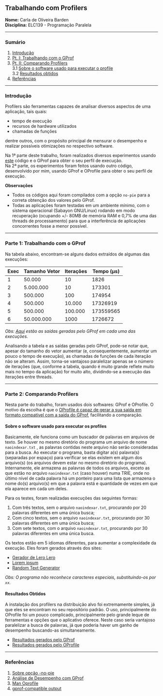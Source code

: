 ## Trabalhando com Profilers  
**Nome:** Carla de Oliveira Barden  
**Disciplina:** ELC139 - Programação Paralela  

---
### Sumário  
1. [Introdução](#intro)
2. [Pt. I: Trabalhando com o GProf](#pt-i)  
3. [Pt. II: Comparando Profilers](#pt-ii)  
3.1 [Sobre o software usado para executar o profile](#pt-ii-1)  
3.2 [Resultados obtidos](#pt-ii-2)
4. [Referências](#ref)
---
<a name=“intro”> </a>
### Introdução 
   Profilers são ferramentas capazes de analisar diversos aspectos de uma aplicação, tais quais:  
   * tempo de execução  
   * recursos de hardware utilizados  
   * chamadas de funções  
   
dentre outros, com o propósito principal de mensurar o desempenho e realizar possíveis otimizações no respectivo software.  

Na 1ª parte deste trabalho, foram realizados diversos experimentos usando [este](https://github.com/AndreaInfUFSM/elc139-2018a/blob/master/trabalhos/t2/dotprod_seq/dotprod_seq.c) código e o GProf para obter o seu perfil de execução.  
Na 2ª parte, os experimentos foram feitos usando outro código, desenvolvido por mim, usando GProf e OProfile para obter o seu perfil de execução.

**Observações**  
* Todos os códigos aqui foram compilados com a opção `no-pie` para a correta obtenção dos valores pelo GProf.  
* Todas as aplicações foram testadas em um ambiente mínimo, com o sistema operacional (Sabayon GNU/Linux) rodando em modo recuperação (ocupando +/- 80MB de memória RAM e 0,7% de uma das threads de processamento) para que a interferência  de aplicações concorrentes fosse a menor possível.  
---
<a name=“pt-i”> </a>
###  Parte 1: Trabalhando com o GProf    
Na tabela abaixo, encontram-se alguns dados extraídos de algumas das execuções:    

| Exec |Tamanho Vetor | Iterações | Tempo (µs) |  
|--|--|--| --|  
|1| 50.000 | 10 | 1826 |  
|2|5.000.000| 10 | 173301|  
|3|500.000| 100 | 174954 |  
|4|500.000|10.000| 17326919|  
|5|500.000|100.000| 173559565|  
|6|50.000.000|1000| 1726672|  

*Obs: [Aqui](https://github.com/carlabarden/elc139-2018a/tree/master/trabalhos/t2/pt_i) estão as saídas geradas pelo GProf em cada uma das execuções.*   

Analisando a tabela e as saídas geradas pelo GProf, pode-se notar que, apesar do tamanho do vetor aumentar (e, consequentemente, aumentar um pouco o tempo de execução), as chamadas de funções de cada iteração não se alteram. Assim, torna-se vantajoso paralelizar apenas se o número de iterações (que, conforme a tabela, quando é muito grande reflete muito mais no tempo da aplicação) for muito alto, dividindo-se a execução das iterações entre threads.  


---
<a name=“pt-ii”> </a>
### Parte 2: Comparando Profilers
Nesta parte do trabalho, foram usados dois softwares: GProf e OProfile. O motivo da escolha é que o [OProfile é capaz de gerar a sua saída em formato compatível com a saída do GProf](http://oprofile.sourceforge.net/doc/opgprof.html), facilitando a comparação.  

<a name=“pt-ii-1”> </a>
#### Sobre o software usado para executar os profiles 
Basicamente, ele funciona como um buscador de palavras em arquivos de texto. Se houver no mesmo diretório do programa um arquivo de nome `naoindexar.txt` , as palavras contidas neste arquivo não serão consideradas para a busca. Ao executar o programa, basta digitar a(s) palavra(s) (separadas por espaço) para verificar se elas existem em algum dos arquivo(s) (os arquivos devem estar no mesmo diretório do programa). Internamente, ele armazena as palavras de todos os arquivos, exceto as que estão no arquivo `naoindexar.txt` (caso houver)  numa TRIE, onde no último nível de cada palavra há um ponteiro para uma lista que armazena o nome do(s) arquivo(s) em que a palavra está e quantidade de vezes em que ela aparece em cada um deles.  

Para os testes, foram realizadas execuções das seguintes formas:  
1. Com três textos, sem o arquivo  `naoindexar.txt`, procurando por 20 palavras diferentes em uma única busca;  
2. Com cinco textos, sem o arquivo  `naoindexar.txt`, procurando por 30 palavras diferentes em uma única busca;  
3. Com sete textos, com o arquivo  `naoindexar.txt`, procurando por 30 palavras diferentes em uma única busca.  

Os textos estão em 5 idiomas diferentes, para aumentar a complexidade da execução. Eles foram gerados através dos sites:  
* [Gerador de Lero Lero](http://www.cafw.ufsm.br/~bruno/disciplinas/desenvolvimento_web/material/lerolero.html)  
* [Lorem ipsum](https://br.lipsum.com/)  
* [Random Text Generator](http://www.randomtextgenerator.com/)  

*Obs: O programa não reconhece caracteres especiais, substituindo-os por `xx`.*  
<a name=“pt-ii-2”> </a>
#### Resultados Obtidos  

A instalação dos profilers na distribuição alvo foi extremamente simples, já que eles se encontram no seu repositório padrão. O uso, principalmente do OProfile foi um pouco complicado, principalmente pelo grande leque de ferramentas e opções que o aplicativo oferece.
Neste caso seria vantajoso paralelizar a busca de palavras, já que poderia haver um ganho de desempenho buscando-as simultaneamente.  
* [Resultados gerados pelo GProf](https://github.com/carlabarden/elc139-2018a/tree/master/trabalhos/t2/pt_ii/gprof_results)  
* [Resultados gerados pelo OProfile](https://github.com/carlabarden/elc139-2018a/tree/master/trabalhos/t2/pt_ii/oprofile_results)


---
<a name=“ref”> </a>
### Referências  
1. [Sobre opção -no-pie](https://forums.gentoo.org/viewtopic-p-8175568.html?sid=e3551a3fac6545264e8ad3967f86560a)
2. [Análise de Desempenho com GProf](https://www.embarcados.com.br/desempenho-gnu-profiler-gprof/)
3. [Man Oprofile](http://oprofile.sourceforge.net/doc/index.html)
4. [gprof-compatible output](http://oprofile.sourceforge.net/doc/opgprof.html)

